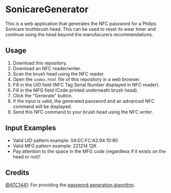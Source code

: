 # SonicareGenerator
This is a web application that generates the NFC password for a Philips Sonicare toothbrush head.
This can be used to reset its wear timer and continue using the head beyond the manufacurers recommendations.

## Usage

1. Download this repository.
2. Download an NFC reader/writer.
3. Scan the brush head using the NFC reader.
4. Open the `index.html` file of this repository in a web browser.
5. Fill in the UID field (NFC Tag Serial Number displayed in NFC reader).
6. Fill in the MFG field (Code printed underneath brush head).
7. Click the "Generate" button.
8. If the input is valid, the generated password and an advanced NFC command will be displayed.
9. Send this NFC command to your brush head using the NFC writer.

## Input Examples

- Valid UID pattern example: 04:EC:FC:A2:94:10:90
- Valid MFG pattern example: 221214 12K
- Pay attention to the space in the MFG code (regardless if it exists on the head or not)!

## Credits

[@ATC1441](https://github.com/atc1441): For providing the [password generation algorithm](https://gist.github.com/atc1441/41af75048e4c22af1f5f0d4c1d94bb56).
